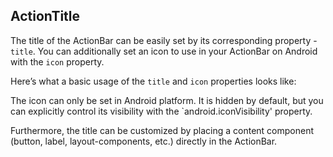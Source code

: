 ##  ActionTitle

The title of the ActionBar can be easily set by its corresponding property - `title`. You can additionally set an icon to use in your ActionBar on Android with the `icon` property.

Here’s what a basic usage of the `title` and `icon` properties looks like:
<snippet id='action-bar-title-icon-html'/>

The icon can only be set in Android platform. It is hidden by default, but you can explicitly control its visibility with the `android.iconVisibility' property.

Furthermore, the title can be customized by placing a content component (button, label, layout-components, etc.) directly in the ActionBar.
